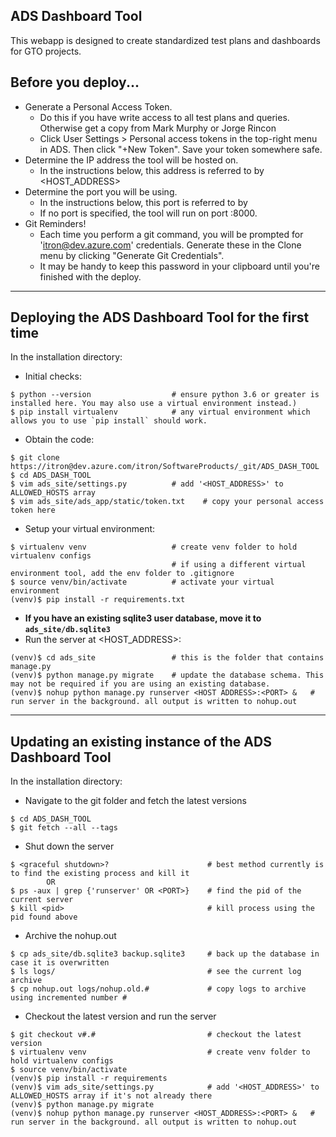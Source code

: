 ## ADS Dashboard Tool
This webapp is designed to create standardized test plans and dashboards for GTO projects.

## Before you deploy...

- Generate a Personal Access Token.
  - Do this if you have write access to all test plans and queries. Otherwise get a copy from Mark Murphy or Jorge Rincon
  - Click User Settings > Personal access tokens in the top-right menu in ADS. Then click "+New Token". Save your token somewhere safe.
- Determine the IP address the tool will be hosted on.
  - In the instructions below, this address is referred to by <HOST_ADDRESS>
- Determine the port you will be using.
  - In the instructions below, this port is referred to by <PORT>
  - If no port is specified, the tool will run on port :8000.
- Git Reminders!
  - Each time you perform a git command, you will be prompted for 'itron@dev.azure.com' credentials. Generate these in the Clone menu by clicking "Generate Git Credentials".
  - It may be handy to keep this password in your clipboard until you're finished with the deploy.

---

## Deploying the ADS Dashboard Tool for the first time

In the installation directory:
- Initial checks:
```
$ python --version                  # ensure python 3.6 or greater is installed here. You may also use a virtual environment instead.)
$ pip install virtualenv            # any virtual environment which allows you to use `pip install` should work.
```
- Obtain the code:
```
$ git clone https://itron@dev.azure.com/itron/SoftwareProducts/_git/ADS_DASH_TOOL
$ cd ADS_DASH_TOOL
$ vim ads_site/settings.py          # add '<HOST_ADDRESS>' to ALLOWED_HOSTS array
$ vim ads_site/ads_app/static/token.txt    # copy your personal access token here
```
- Setup your virtual environment:
```
$ virtualenv venv                   # create venv folder to hold virtualenv configs
                                    # if using a different virtual environment tool, add the env folder to .gitignore
$ source venv/bin/activate          # activate your virtual environment
(venv)$ pip install -r requirements.txt
```
- **If you have an existing sqlite3 user database, move it to `ads_site/db.sqlite3`**
- Run the server at <HOST_ADDRESS>:<PORT>
```
(venv)$ cd ads_site                 # this is the folder that contains manage.py
(venv)$ python manage.py migrate    # update the database schema. This may not be required if you are using an existing database.
(venv)$ nohup python manage.py runserver <HOST ADDRESS>:<PORT> &   # run server in the background. all output is written to nohup.out
```

---

## Updating an existing instance of the ADS Dashboard Tool

In the installation directory:
- Navigate to the git folder and fetch the latest versions
```
$ cd ADS_DASH_TOOL
$ git fetch --all --tags
```
- Shut down the server
```
$ <graceful shutdown>?                      # best method currently is to find the existing process and kill it
        OR
$ ps -aux | grep {'runserver' OR <PORT>}    # find the pid of the current server
$ kill <pid>                                # kill process using the pid found above
```
- Archive the nohup.out
```
$ cp ads_site/db.sqlite3 backup.sqlite3     # back up the database in case it is overwritten
$ ls logs/                                  # see the current log archive
$ cp nohup.out logs/nohup.old.#             # copy logs to archive using incremented number #
```
- Checkout the latest version and run the server
```
$ git checkout v#.#                         # checkout the latest version
$ virtualenv venv                           # create venv folder to hold virtualenv configs
$ source venv/bin/activate
(venv)$ pip install -r requirements
(venv)$ vim ads_site/settings.py            # add '<HOST_ADDRESS>' to ALLOWED_HOSTS array if it's not already there
(venv)$ python manage.py migrate
(venv)$ nohup python manage.py runserver <HOST_ADDRESS>:<PORT> &   # run server in the background. all output is written to nohup.out
```